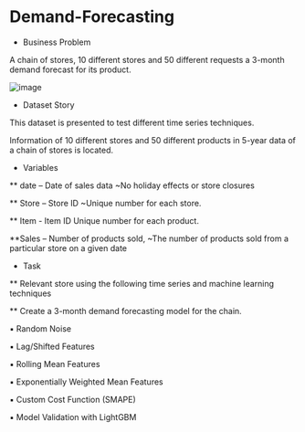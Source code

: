 # Demand-Forecasting

* Business Problem 

A chain of stores, 10 different stores and 50 different requests a 3-month demand forecast for its product.

![image](https://user-images.githubusercontent.com/63192605/140790670-7478dada-d0d0-4118-88ad-f7b4b307583b.png)

* Dataset Story
 
This dataset is presented to test different time series techniques.

Information of 10 different stores and 50 different products in 5-year data of a chain of stores
is located.

* Variables

** date – Date of sales data
~No holiday effects or store closures

** Store – Store ID
~Unique number for each store.

** Item - Item ID
Unique number for each product.

**Sales – Number of products sold,
~The number of products sold from a particular store on a given date

* Task

** Relevant store using the following time series and machine learning techniques

** Create a 3-month demand forecasting model for the chain.

▪ Random Noise

▪ Lag/Shifted Features

▪ Rolling Mean Features

▪ Exponentially Weighted Mean Features

▪ Custom Cost Function (SMAPE)

▪ Model Validation with LightGBM
